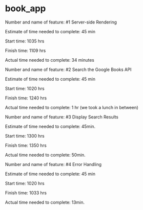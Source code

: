 # book_app
Number and name of feature: #1 Server-side Rendering

Estimate of time needed to complete: 45 min

Start time: 1035 hrs

Finish time: 1109 hrs

Actual time needed to complete: 34 minutes


Number and name of feature: #2 Search the Google Books API

Estimate of time needed to complete: 45 min

Start time: 1020 hrs

Finish time:  1240 hrs

Actual time needed to complete: 1 hr (we took a lunch in between)


Number and name of feature: #3 Display Search Results

Estimate of time needed to complete: 45min.

Start time: 1300 hrs

Finish time: 1350  hrs

Actual time needed to complete: 50min.


Number and name of feature: #4 Error Handling

Estimate of time needed to complete: 45 min

Start time: 1020 hrs

Finish time: 1033  hrs

Actual time needed to complete: 13min.